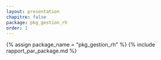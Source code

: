 ```yaml
---
layout: presentation
chapitre: false
package: pkg_gestion_rh
order: 1
---
```


{% assign package_name = "pkg_gestion_rh" %}
{% include rapport_par_package.md %}